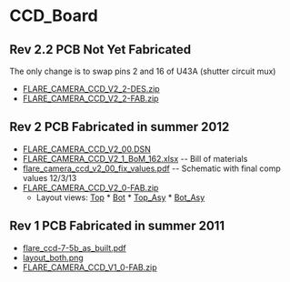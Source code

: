 # CCD_Board
## Rev 2.2 PCB Not Yet Fabricated

The only change is to swap pins 2 and 16 of U43A (shutter circuit mux)

 * [FLARE_CAMERA_CCD_V2_2-DES.zip](http://ohm.bu.edu/~hazen/Frangioni_Public/CCD_Board/FLARE_CAMERA_CCD_V2_2-DES.zip)
 * [FLARE_CAMERA_CCD_V2_2-FAB.zip](http://ohm.bu.edu/~hazen/Frangioni_Public/CCD_Board/FLARE_CAMERA_CCD_V2_2-FAB.zip)

## Rev 2 PCB Fabricated in summer 2012

 * [FLARE_CAMERA_CCD_V2_00.DSN](http://ohm.bu.edu/~hazen/Frangioni_Public/CCD_Board/FLARE_CAMERA_CCD_V2_00.DSN)
 * [FLARE_CAMERA_CCD_V2_1_BoM_162.xlsx](http://ohm.bu.edu/~hazen/Frangioni_Public/CCD_Board/FLARE_CAMERA_CCD_V2_1_BoM_162.xlsx) -- Bill of materials
 * [flare_camera_ccd_v2_00_fix_values.pdf](http://ohm.bu.edu/~hazen/Frangioni_Public/CCD_Board/flare_camera_ccd_v2_00_fix_values.pdf) -- Schematic with final comp values 12/3/13
 * [FLARE_CAMERA_CCD_V2_0-FAB.zip](http://ohm.bu.edu/~hazen/Frangioni_Public/CCD_Board/FLARE_CAMERA_CCD_V2_0-FAB.zip)
   * Layout views:  [Top](http://ohm.bu.edu/~hazen/Frangioni_Public/CCD_Board/Rev2_Layout/top_view.png) * [Bot](http://ohm.bu.edu/~hazen/Frangioni_Public/CCD_Board/Rev2_Layout/bot_view.png) * [Top_Asy](http://ohm.bu.edu/~hazen/Frangioni_Public/CCD_Board/Rev2_Layout/top_asy.png)  * [Bot_Asy](http://ohm.bu.edu/~hazen/Frangioni_Public/CCD_Board/Rev2_Layout/bot_asy.png)


## Rev 1 PCB Fabricated in summer 2011

 * [flare_ccd-7-5b_as_built.pdf](http://ohm.bu.edu/~hazen/Frangioni_Public/CCD_Board/flare_ccd-7-5b_as_built.pdf)
 * [layout_both.png](http://ohm.bu.edu/~hazen/Frangioni_Public/CCD_Board/layout_both.png)
 * [FLARE_CAMERA_CCD_V1_0-FAB.zip](http://ohm.bu.edu/~hazen/Frangioni_Public/CCD_Board/FLARE_CAMERA_CCD_V1_0-FAB.zip)

